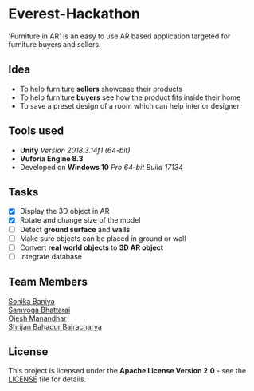 # Everest-Hackathon
'Furniture in AR' is an easy to use AR based application targeted for furniture buyers and sellers.

## Idea
- To help furniture **sellers** showcase their products
- To help furniture **buyers** see how the product fits inside their home
- To save a preset design of a room which can help interior designer

## Tools used
- **Unity** *Version 2018.3.14f1 (64-bit)*
- **Vuforia Engine 8.3**
- Developed on **Windows 10** *Pro 64-bit Build 17134*

## Tasks
- [X] Display the 3D object in AR
- [X] Rotate and change size of the model
- [ ] Detect **ground surface** and **walls**
- [ ] Make sure objects can be placed in ground or wall
- [ ] Convert **real world objects** to **3D AR object**
- [ ] Integrate database

## Team Members
[Sonika Baniya](https://github.com/soneeka)<br />
[Samyoga Bhattarai](https://github.com/samyoga)<br />
[Ojesh Manandhar](https://github.com/OjeshManandhar)<br />
[Shrijan Bahadur Bajracharya](https://github.com/ShriBuzz)

## License
This project is licensed under the **Apache License Version 2.0** - see the [LICENSE](LICENSE) file for details.
